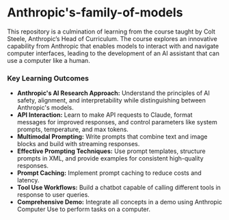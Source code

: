 # Anthropic's-family-of-models

This repository is a culmination of learning from the course taught by Colt Steele, Anthropic’s Head of Curriculum. The course explores an innovative capability from Anthropic that enables models to interact with and navigate computer interfaces, leading to the development of an AI assistant that can use a computer like a human.

### Key Learning Outcomes

- **Anthropic's AI Research Approach:** Understand the principles of AI safety, alignment, and interpretability while distinguishing between Anthropic's models.
- **API Interaction:** Learn to make API requests to Claude, format messages for improved responses, and control parameters like system prompts, temperature, and max tokens.
- **Multimodal Prompting:** Write prompts that combine text and image blocks and build with streaming responses.
- **Effective Prompting Techniques:** Use prompt templates, structure prompts in XML, and provide examples for consistent high-quality responses.
- **Prompt Caching:** Implement prompt caching to reduce costs and latency.
- **Tool Use Workflows:** Build a chatbot capable of calling different tools in response to user queries.
- **Comprehensive Demo:** Integrate all concepts in a demo using Anthropic Computer Use to perform tasks on a computer.
